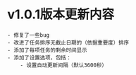 # v1.0.1版本更新内容
    - 修复了一些bug
    - 改进了任务排序无截止日期的（依据重要度）排序
    - 添加了每项任务的剩余时间显示
    - 添加了设置选项，包括：
        - 设置自动更新间隔（默认3600秒）

